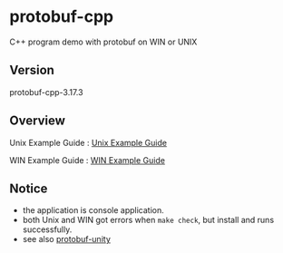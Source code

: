 # protobuf-cpp

C++ program demo with protobuf on WIN or UNIX

## Version

protobuf-cpp-3.17.3

## Overview

Unix Example Guide : [Unix Example Guide](https://github.com/zhang0xf/protobuf-cpp/blob/main/UNIX.md)

WIN Example Guide : [WIN Example Guide](https://github.com/zhang0xf/protobuf-cpp/blob/main/WIN.md)

## Notice

* the application is console application.
* both Unix and WIN got errors when `make check`, but install and runs successfully.
* see also [protobuf-unity](https://github.com/zhang0xf/protobuf-unity)
